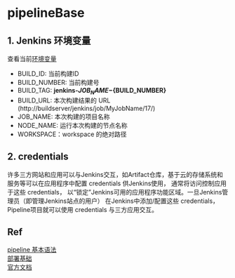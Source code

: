 # pipelineBase

## 1. Jenkins 环境变量
查看当前[环境变量](http://127.0.0.1:8080/pipeline-syntax/globals#env)
- BUILD_ID: 当前构建ID
- BUILD_NUMBER: 当前构建号
- BUILD_TAG: **jenkins-${JOB_NAME}-${BUILD_NUMBER}**
- BUILD_URL: 本次构建结果的 URL (http://buildserver/jenkins/job/MyJobName/17/)
- JOB_NAME: 本次构建的项目名称
- NODE_NAME: 运行本次构建的节点名称
- WORKSPACE：workspace 的绝对路径

## 2. credentials
许多三方网站和应用可以与Jenkins交互，如Artifact仓库，基于云的存储系统和服务等可以在应用程序中配置 credentials 供Jenkins使用，
通常将访问控制应用于这些 credentials， 以“锁定”Jenkins可用的应用程序功能区域。一旦Jenkins管理员（即管理Jenkins站点的用户） 
在Jenkins中添加/配置这些 credentials，Pipeline项目就可以使用 credentials 与三方应用交互。


## Ref
[pipeline 基本语法](https://www.cnblogs.com/FLY_DREAM/p/17279733.html)  
[部署基础](https://github.com/zhouxinlei828/sparkzxl-framework/tree/master/docs/forward/deploy)  
[官方文档](https://www.jenkins.io/zh/doc/book/pipeline/jenkinsfile/)  